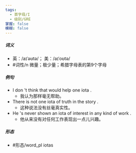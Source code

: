 ```yaml
---
tags:
  - 首字母/I
  - 级别/GRE
掌握: false
模糊: false
---
```

##### 词义
- 英：/aɪˈəʊtə/； 美：/aɪˈoʊtə/
- #词性/n  微量；极少量；希腊字母表的第9个字母
##### 例句
- I don 't think that would help one iota .
	- 我认为那样毫无帮助。
- There is not one iota of truth in the story .
	- 这种说法没有丝毫真实性。
- He 's never shown an iota of interest in any kind of work .
	- 他从来没有对任何工作表现出一点儿兴趣。
##### 形态
- #形态/word_pl iotas
